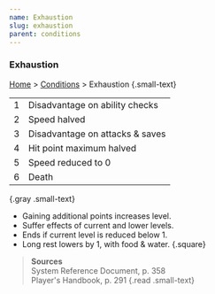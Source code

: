 ```yaml
---
name: Exhaustion
slug: exhaustion
parent: conditions
---
```

### Exhaustion
[Home](dm-operations-center) > [Conditions](conditions) > Exhaustion {.small-text}

|||
|:---:|:--------------------------------|
|  1  | Disadvantage on ability checks  |
|  2  | Speed halved                    |
|  3  | Disadvantage on attacks & saves |
|  4  | Hit point maximum halved        |
|  5  | Speed reduced to 0              |
|  6  | Death                           |
{.gray .small-text}

- Gaining additional points increases level.
- Suffer effects of current and lower levels.
- Ends if current level is reduced below 1.
- Long rest lowers by 1, with food & water.
{.square}

> **Sources** <br/>
> System Reference Document, p. 358<br/>
> Player's Handbook, p. 291
{.read .small-text}